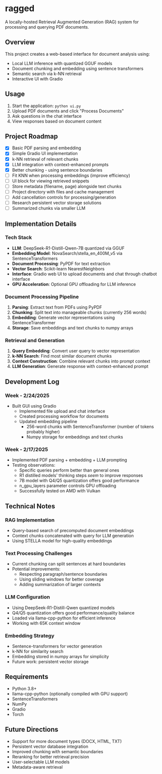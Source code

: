 # ragged

A locally-hosted Retrieval Augmented Generation (RAG) system for processing and querying PDF documents.

## Overview

This project creates a web-based interface for document analysis using:
- Local LLM inference with quantized GGUF models
- Document chunking and embedding using sentence transformers
- Semantic search via k-NN retrieval
- Interactive UI with Gradio

## Usage

1. Start the application: `python ui.py`
2. Upload PDF documents and click "Process Documents"
3. Ask questions in the chat interface
4. View responses based on document content

## Project Roadmap

- [x] Basic PDF parsing and embedding
- [x] Simple Gradio UI implementation
- [x] k-NN retrieval of relevant chunks
- [x] LLM integration with context-enhanced prompts
- [x] Better chunking - using sentence boundaries
- [ ] Fit KNN when processing embeddings (improve efficiency)
- [ ] UI block for viewing retrieved snippets
- [ ] Store metadata (filename, page) alongside text chunks
- [ ] Project directory with files and cache management
- [ ] Add cancellation controls for processing/generation
- [ ] Research persistent vector storage solutions
- [ ] Summarized chunks via smaller LLM

## Implementation Details

### Tech Stack

- **LLM**: DeepSeek-R1-Distill-Qwen-7B quantized via GGUF
- **Embedding Model**: NovaSearch/stella_en_400M_v5 via SentenceTransformers
- **Document Processing**: PyPDF for text extraction
- **Vector Search**: Scikit-learn NearestNeighbors
- **Interface**: Gradio web UI to upload documents and chat through chatbot interface
- **GPU Acceleration**: Optional GPU offloading for LLM inference


### Document Processing Pipeline

1. **Parsing**: Extract text from PDFs using PyPDF
2. **Chunking**: Split text into manageable chunks (currently 256 words)
3. **Embedding**: Generate vector representations using SentenceTransformer
4. **Storage**: Save embeddings and text chunks to numpy arrays

### Retrieval and Generation

1. **Query Embedding**: Convert user query to vector representation
2. **k-NN Search**: Find most similar document chunks
3. **Context Construction**: Combine relevant chunks into prompt context
4. **LLM Generation**: Generate response with context-enhanced prompt

## Development Log

### Week - 2/24/2025

- Built GUI using Gradio
  - Implemented file upload and chat interface
  - Created processing workflow for documents
  - Updated embedding pipeline
    - 256-word chunks with SentenceTransformer (number of tokens probably higher)
    - Numpy storage for embeddings and text chunks

### Week - 2/17/2025

- Implemented PDF parsing + embedding + LLM prompting
- Testing observations:
  - Specific queries perform better than general ones
  - R1 distilled models' thinking steps *seem* to improve responses
  - 7B model with Q4/Q5 quantization offers good performance
  - n_gpu_layers parameter controls GPU offloading
  - Successfully tested on AMD with Vulkan

## Technical Notes

### RAG Implementation

- Query-based search of precomputed document embeddings
- Context chunks concatenated with query for LLM generation
- Using STELLA model for high-quality embeddings

### Text Processing Challenges

- Current chunking can split sentences at hard boundaries
- Potential improvements:
  - Respecting paragraph/sentence boundaries 
  - Using sliding windows for better coverage
  - Adding summarization of larger contexts

### LLM Configuration

- Using DeepSeek-R1-Distill-Qwen quantized models
- Q4/Q5 quantization offers good performance/quality balance
- Loaded via llama-cpp-python for efficient inference
- Working with 65K context window

### Embedding Strategy

- Sentence-transformers for vector generation
- k-NN for similarity search
- Embedding stored in numpy arrays for simplicity
- Future work: persistent vector storage

## Requirements

- Python 3.8+
- llama-cpp-python (optionally compiled with GPU support)
- SentenceTransformers
- NumPy
- Gradio
- Torch

## Future Directions

- Support for more document types (DOCX, HTML, TXT)
- Persistent vector database integration
- Improved chunking with semantic boundaries
- Reranking for better retrieval precision
- User-selectable LLM models
- Metadata-aware retrieval

